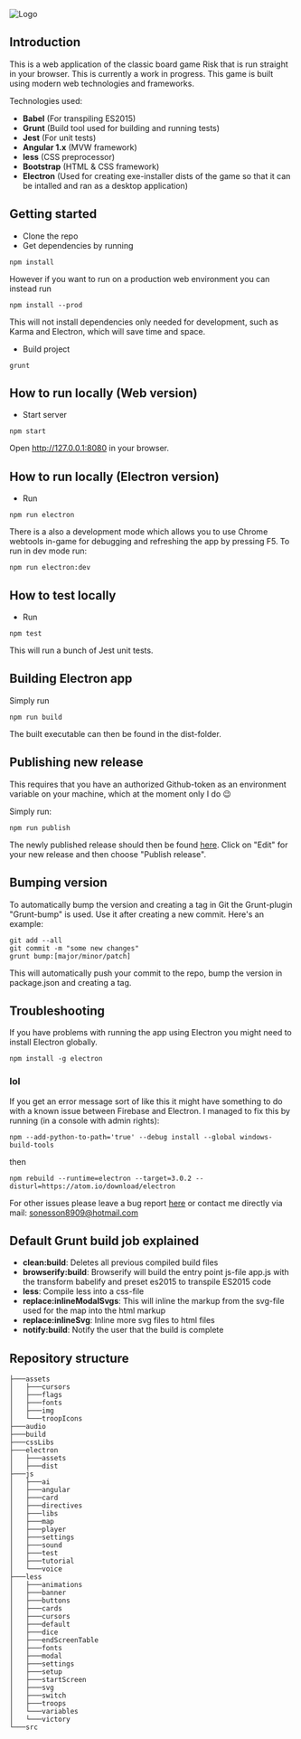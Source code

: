 ![Logo](https://raw.githubusercontent.com/ToWelie89/TotalRisk/master/assets/logo.png)

## Introduction

This is a web application of the classic board game Risk that is run straight in your browser. This is currently a work in progress. This game is built using modern web technologies and frameworks.

Technologies used:

- **Babel** (For transpiling ES2015)
- **Grunt** (Build tool used for building and running tests)
- **Jest** (For unit tests)
- **Angular 1.x** (MVW framework)
- **less** (CSS preprocessor)
- **Bootstrap** (HTML & CSS framework)
- **Electron** (Used for creating exe-installer dists of the game so that it can be intalled and ran as a desktop application)

## Getting started

- Clone the repo
- Get dependencies by running

```
npm install
```

However if you want to run on a production web environment you can instead run

```
npm install --prod
```

This will not install dependencies only needed for development, such as Karma and Electron, which will save time and space.

- Build project

```
grunt
```

## How to run locally (Web version)

- Start server

```
npm start
```
Open http://127.0.0.1:8080 in your browser.

## How to run locally (Electron version)

- Run

```
npm run electron
```

There is a also a development mode which allows you to use Chrome webtools in-game for debugging and refreshing the app by pressing F5. To run in dev mode run:

```
npm run electron:dev
```

## How to test locally

- Run

```
npm test
```

This will run a bunch of Jest unit tests.

## Building Electron app

Simply run

```
npm run build
```

The built executable can then be found in the dist-folder.

## Publishing new release

This requires that you have an authorized Github-token as an environment variable on your machine, which at the moment only I do :wink:

Simply run:

```
npm run publish
```

The newly published release should then be found [here](https://github.com/ToWelie89/TotalRisk/releases/). Click on "Edit" for your new release and then choose "Publish release".

## Bumping version

To automatically bump the version and creating a tag in Git the Grunt-plugin "Grunt-bump" is used. Use it after creating a new commit. Here's an example:

```
git add --all
git commit -m "some new changes"
grunt bump:[major/minor/patch]
```

This will automatically push your commit to the repo, bump the version in package.json and creating a tag.

## Troubleshooting

If you have problems with running the app using Electron you might need to install Electron globally.

```
npm install -g electron
```

### lol

If you get an error message sort of like this it might have something to do with a known issue between Firebase and Electron. I managed to fix this by running (in a console with admin rights):

```
npm --add-python-to-path='true' --debug install --global windows-build-tools
```

then

```
npm rebuild --runtime=electron --target=3.0.2 --disturl=https://atom.io/download/electron
```

For other issues please leave a bug report [here](https://github.com/ToWelie89/TotalRisk/issues) or contact me directly via mail: sonesson8909@hotmail.com

## Default Grunt build job explained

+ **clean:build**: Deletes all previous compiled build files
+ **browserify:build**: Browserify will build the entry point js-file app.js with the transform babelify and preset es2015 to transpile ES2015 code
+ **less**: Compile less into a css-file
+ **replace:inlineModalSvgs**: This will inline the markup from the svg-file used for the map into the html markup
+ **replace:inlineSvg**: Inline more svg files to html files
+ **notify:build**: Notify the user that the build is complete

## Repository structure
```
├───assets
│   ├───cursors
│   ├───flags
│   ├───fonts
│   ├───img
│   └───troopIcons
├───audio
├───build
├───cssLibs
├───electron
│   ├───assets
│   ├───dist
├───js
│   ├───ai
│   ├───angular
│   ├───card
│   ├───directives
│   ├───libs
│   ├───map
│   ├───player
│   ├───settings
│   ├───sound
│   ├───test
│   ├───tutorial
│   └───voice
├───less
│   ├───animations
│   ├───banner
│   ├───buttons
│   ├───cards
│   ├───cursors
│   ├───default
│   ├───dice
│   ├───endScreenTable
│   ├───fonts
│   ├───modal
│   ├───settings
│   ├───setup
│   ├───startScreen
│   ├───svg
│   ├───switch
│   ├───troops
│   └───variables
│   └───victory
└───src
```
